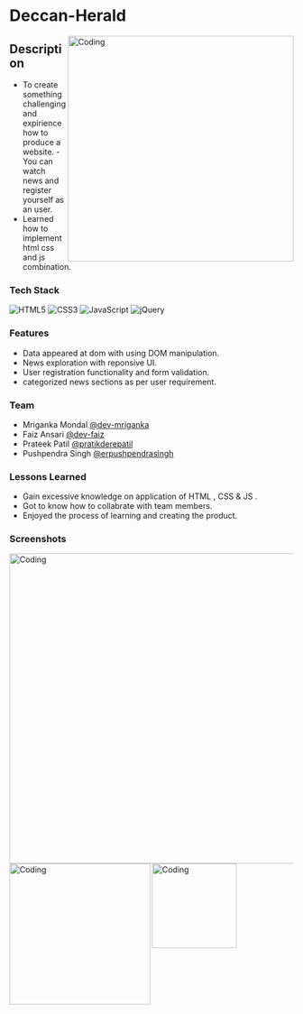 # Deccan-Herald


<img align="right" alt="Coding" width="400" src="https://github.com/Dev-Mriganka/Deccan-Herald/blob/main/Assets/DH.jpg">


## Description





- To create something challenging and expirience how to produce a website.
-You can watch news and register yourself as an user.
- Learned how to implement html css and js combination.

### Tech Stack


![HTML5](https://img.shields.io/badge/html5-%23E34F26.svg?style=for-the-badge&logo=html5&logoColor=white)
![CSS3](https://img.shields.io/badge/css3-%231572B6.svg?style=for-the-badge&logo=css3&logoColor=white)
![JavaScript](https://img.shields.io/badge/javascript-%23323330.svg?style=for-the-badge&logo=javascript&logoColor=%23F7DF1E)
![jQuery](https://img.shields.io/badge/jquery-%230769AD.svg?style=for-the-badge&logo=jquery&logoColor=white)


### Features 
- Data appeared at dom with using DOM manipulation.
- News exploration with reponsive UI.
- User registration functionality and form validation.
- categorized news sections as per user requirement.

### Team 

- Mriganka Mondal   [@dev-mriganka](https://www.github.com/Dev-Mriganka)
- Faiz Ansari       [@dev-faiz]( https://github.com/dev-faiz)
- Prateek Patil     [@pratikderepatil](https://github.com/pratikderepatil)                                                 
- Pushpendra Singh  [@erpushpendrasingh]( https://github.com/erpushpendrasingh)

### Lessons Learned

- Gain excessive knowledge on application of HTML , CSS & JS .
- Got to know how to collabrate with team members.
- Enjoyed the process of learning and creating the product.


### Screenshots
<img align="left" alt="Coding" width="550" src="https://github.com/Dev-Mriganka/Deccan-Herald/blob/main/Assets/DH-L.png">
<img align="left" alt="Coding" width="250" src="https://github.com/Dev-Mriganka/Deccan-Herald/blob/main/Assets/DH-T.png">
<img align="left" alt="Coding" width="150" src="https://github.com/Dev-Mriganka/Deccan-Herald/blob/main/Assets/DH-M.png">



